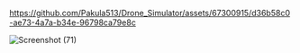

https://github.com/Pakula513/Drone_Simulator/assets/67300915/d36b58c0-ae73-4a7a-b34e-96798ca79e8c



![Screenshot (71)](https://github.com/Pakula513/Drone_Simulator/assets/67300915/e0ad83ae-a49a-46ab-853c-81c6471a9799)

